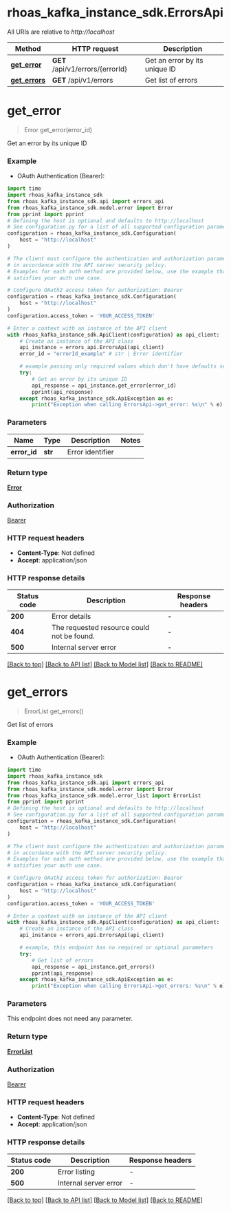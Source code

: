 # rhoas_kafka_instance_sdk.ErrorsApi

All URIs are relative to *http://localhost*

Method | HTTP request | Description
------------- | ------------- | -------------
[**get_error**](ErrorsApi.md#get_error) | **GET** /api/v1/errors/{errorId} | Get an error by its unique ID
[**get_errors**](ErrorsApi.md#get_errors) | **GET** /api/v1/errors | Get list of errors


# **get_error**
> Error get_error(error_id)

Get an error by its unique ID

### Example

* OAuth Authentication (Bearer):

```python
import time
import rhoas_kafka_instance_sdk
from rhoas_kafka_instance_sdk.api import errors_api
from rhoas_kafka_instance_sdk.model.error import Error
from pprint import pprint
# Defining the host is optional and defaults to http://localhost
# See configuration.py for a list of all supported configuration parameters.
configuration = rhoas_kafka_instance_sdk.Configuration(
    host = "http://localhost"
)

# The client must configure the authentication and authorization parameters
# in accordance with the API server security policy.
# Examples for each auth method are provided below, use the example that
# satisfies your auth use case.

# Configure OAuth2 access token for authorization: Bearer
configuration = rhoas_kafka_instance_sdk.Configuration(
    host = "http://localhost"
)
configuration.access_token = 'YOUR_ACCESS_TOKEN'

# Enter a context with an instance of the API client
with rhoas_kafka_instance_sdk.ApiClient(configuration) as api_client:
    # Create an instance of the API class
    api_instance = errors_api.ErrorsApi(api_client)
    error_id = "errorId_example" # str | Error identifier

    # example passing only required values which don't have defaults set
    try:
        # Get an error by its unique ID
        api_response = api_instance.get_error(error_id)
        pprint(api_response)
    except rhoas_kafka_instance_sdk.ApiException as e:
        print("Exception when calling ErrorsApi->get_error: %s\n" % e)
```


### Parameters

Name | Type | Description  | Notes
------------- | ------------- | ------------- | -------------
 **error_id** | **str**| Error identifier |

### Return type

[**Error**](Error.md)

### Authorization

[Bearer](../README.md#Bearer)

### HTTP request headers

 - **Content-Type**: Not defined
 - **Accept**: application/json


### HTTP response details

| Status code | Description | Response headers |
|-------------|-------------|------------------|
**200** | Error details |  -  |
**404** | The requested resource could not be found. |  -  |
**500** | Internal server error |  -  |

[[Back to top]](#) [[Back to API list]](../README.md#documentation-for-api-endpoints) [[Back to Model list]](../README.md#documentation-for-models) [[Back to README]](../README.md)

# **get_errors**
> ErrorList get_errors()

Get list of errors

### Example

* OAuth Authentication (Bearer):

```python
import time
import rhoas_kafka_instance_sdk
from rhoas_kafka_instance_sdk.api import errors_api
from rhoas_kafka_instance_sdk.model.error import Error
from rhoas_kafka_instance_sdk.model.error_list import ErrorList
from pprint import pprint
# Defining the host is optional and defaults to http://localhost
# See configuration.py for a list of all supported configuration parameters.
configuration = rhoas_kafka_instance_sdk.Configuration(
    host = "http://localhost"
)

# The client must configure the authentication and authorization parameters
# in accordance with the API server security policy.
# Examples for each auth method are provided below, use the example that
# satisfies your auth use case.

# Configure OAuth2 access token for authorization: Bearer
configuration = rhoas_kafka_instance_sdk.Configuration(
    host = "http://localhost"
)
configuration.access_token = 'YOUR_ACCESS_TOKEN'

# Enter a context with an instance of the API client
with rhoas_kafka_instance_sdk.ApiClient(configuration) as api_client:
    # Create an instance of the API class
    api_instance = errors_api.ErrorsApi(api_client)

    # example, this endpoint has no required or optional parameters
    try:
        # Get list of errors
        api_response = api_instance.get_errors()
        pprint(api_response)
    except rhoas_kafka_instance_sdk.ApiException as e:
        print("Exception when calling ErrorsApi->get_errors: %s\n" % e)
```


### Parameters
This endpoint does not need any parameter.

### Return type

[**ErrorList**](ErrorList.md)

### Authorization

[Bearer](../README.md#Bearer)

### HTTP request headers

 - **Content-Type**: Not defined
 - **Accept**: application/json


### HTTP response details

| Status code | Description | Response headers |
|-------------|-------------|------------------|
**200** | Error listing |  -  |
**500** | Internal server error |  -  |

[[Back to top]](#) [[Back to API list]](../README.md#documentation-for-api-endpoints) [[Back to Model list]](../README.md#documentation-for-models) [[Back to README]](../README.md)

